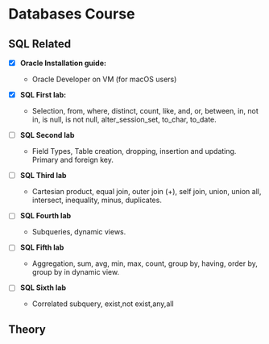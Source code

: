 <h1>Databases Course</h1>

<h2>SQL Related</h2>

- [x] <b>Oracle Installation guide:</b>
	- Oracle Developer on VM (for macOS users)


- [x] <b>SQL First lab:</b>
	- Selection, from, where, distinct, count, like, and, or, between, in,
not in, is null, is not null, alter_session_set, to_char, to_date.


- [ ] <b>SQL Second lab</b>
	- Field Types, Table creation, dropping, insertion and updating. Primary and foreign key.

- [ ] <b>SQL Third lab</b>
	- Cartesian product, equal join, outer join (+), self join, union, union all, intersect, inequality, minus, duplicates.

- [ ] <b>SQL Fourth lab</b>
	- Subqueries, dynamic views.

- [ ] <b>SQL Fifth lab</b>
	- Aggregation, sum, avg, min, max, count, group by, having, order by, group by in dynamic view.

- [ ] <b>SQL Sixth lab</b>
	- Correlated subquery, exist,not exist,any,all
<h2>Theory</h2>
